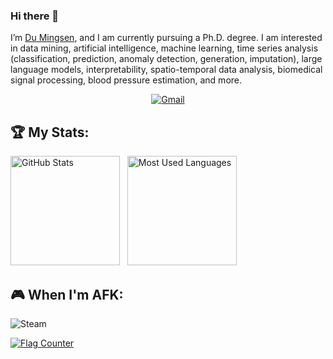 ### Hi there 👋

 I’m [Du Mingsen](https://dumingsen.github.io/), and I am currently pursuing a Ph.D. degree. I am interested in data mining, artificial intelligence, machine learning, time series analysis (classification, prediction, anomaly detection, generation, imputation), large language models, interpretability, spatio-temporal data analysis, biomedical signal processing, blood pressure estimation, and more.

<div align="center">
<!--[![Hello, I'm mingsendu!](assets/header.gif)](https://github.com/mingsendu)
Background GIF by [Aliciel](https://www.pinterest.com/pin/5277724550564022/) on [Pinterest](https://www.pinterest.com/).>
-->

[![Gmail](https://skillicons.dev/icons?i=gmail)](mailto:dumingsen1999@gmail.com?subject=Hello%20dumingsen,%20From%20Github)
</div>

 ## 🏆 My Stats:

<p>
    <img height=175 alt="GitHub Stats" src="https://github-readme-stats.vercel.app/api?username=dumingsen&show_icons=true&count_private=true&theme=dark" />&nbsp;&nbsp;
    <img height=175 alt="Most Used Languages" src="https://github-readme-stats.vercel.app/api/top-langs/?username=dumingsen&layout=compact&theme=dark" />&nbsp;&nbsp;
</p>

## 🎮 When I'm AFK:
![Steam](https://img.shields.io/badge/steam-%23000000.svg?style=for-the-badge&logo=steam&logoColor=white) &nbsp;

<a href="https://info.flagcounter.com/wLh7"><img src="https://s01.flagcounter.com/map/wLh7/size_s/txt_000000/border_CCCCCC/pageviews_0/viewers_0/flags_0/" alt="Flag Counter" border="0"></a>
</div>
<!--
**dumingsen/dumingsen** is a ✨ _special_ ✨ repository because its `README.md` (this file) appears on your GitHub profile.

Here are some ideas to get you started:

- 🔭 I’m currently working on ...
- 🌱 I’m currently learning ...
- 👯 I’m looking to collaborate on ...
- 🤔 I’m looking for help with ...
- 💬 Ask me about ...
- 📫 How to reach me: ...
- 😄 Pronouns: ...
- ⚡ Fun fact: ...
-->
